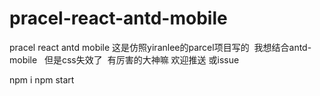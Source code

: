 # pracel-react-antd-mobile
pracel react antd mobile
这是仿照yiranlee的parcel项目写的  我想结合antd-mobile  
但是css失效了  有厉害的大神嘛 欢迎推送 或issue

 npm i
 npm start
